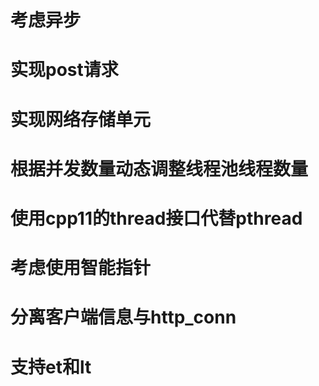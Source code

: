 # 考虑异步
# 实现post请求
# 实现网络存储单元
# 根据并发数量动态调整线程池线程数量
# 使用cpp11的thread接口代替pthread
# 考虑使用智能指针
# 分离客户端信息与http_conn
# 支持et和lt